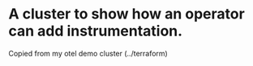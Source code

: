 # A cluster to show how an operator can add instrumentation.

Copied from my otel demo cluster (../terraform)
